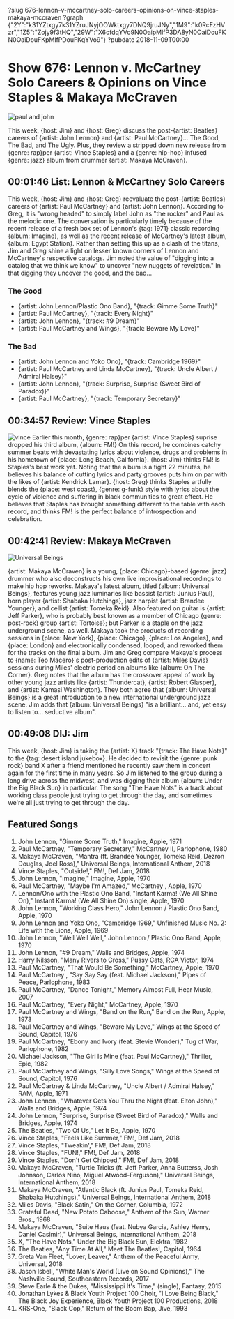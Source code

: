 ?slug 676-lennon-v-mccartney-solo-careers-opinions-on-vince-staples-makaya-mccraven
?graph {"2Y":"k31YZtxgy7k31YZruJNyjOOWktxgy7DNQ9jruJNy","1M9":"k0RcFzHVzr","1Z5":"Zojy9f3tHQ","29W":"X6cfdqYVo9N0OaipMlfP3DA8yN0OaiDouFKN0OaiDouFKpMlfPDouFKqYVo9"}
?pubdate 2018-11-09T00:00

# Show 676: Lennon v. McCartney Solo Careers & Opinions on Vince Staples & Makaya McCraven

![paul and john](//static.soundopinions.org/images/2018/paul_john.jpg)

This week, {host: Jim} and {host: Greg} discuss the post-{artist: Beatles} careers of {artist: John Lennon} and {artist: Paul McCartney}... The Good, The Bad, and The Ugly. Plus, they review a stripped down new release from {genre: rap}per {artist: Vince Staples} and a {genre: hip-hop} infused {genre: jazz} album from drummer {artist: Makaya McCraven}.


## 00:01:46 List: Lennon & McCartney Solo Careers

This week, {host: Jim} and {host: Greg} reevaluate the post-{artist: Beatles} careers of {artist: Paul McCartney} and {artist: John Lennon}. According to Greg, it is "wrong headed" to simply label John as "the rocker" and Paul as the melodic one. The conversation is particularly timely because of the recent release of a fresh box set of Lennon's {tag: 1971} classic recording {album: Imagine}, as well as the recent release of McCartney's latest album, {album: Egypt Station}.
Rather than setting this up as a clash of the titans, Jim and Greg shine a light on lesser known corners of Lennon and McCartney's respective catalogs. Jim noted the value of "digging into a catalog that we think we know" to uncover "new nuggets of revelation." In that digging they uncover the good, and the bad...

### The Good
- {artist: John Lennon/Plastic Ono Band}, "{track: Gimme Some Truth}" 
- {artist: Paul McCartney}, "{track: Every Night}"  
- {artist: John Lennon}, "{track: #9 Dream}" 
- {artist: Paul McCartney and Wings}, "{track: Beware My Love}" 

### The Bad
- {artist: John Lennon and Yoko Ono}, "{track: Cambridge 1969}" 
- {artist: Paul McCartney and Linda McCartney}, "{track: Uncle Albert / Admiral Halsey}"
- {artist: John Lennon}, "{track: Surprise, Surprise (Sweet Bird of Paradox)}" 
- {artist: Paul McCartney}, "{track: Temporary Secretary}" 

## 00:34:57 Review: Vince Staples
![vince](//static.soundopinions.org/images/2018/vince_s.png)
Earlier this month, {genre: rap}per {artist: Vince Staples} suprise dropped his third album, {album: FM!} On this record, he combines catchy summer beats with devastating lyrics about violence, drugs and problems in his hometown of {place: Long Beach, California}. {host: Jim} thinks FM! is Staples's best work yet. Noting that the album is a tight 22 minutes, he believes his balance of cutting lyrics and party grooves puts him on par with the likes of {artist: Kendrick Lamar}. {host: Greg} thinks Staples artfully blends the {place: west coast}, {genre: g-funk} style with lyrics about the cycle of violence and suffering in black communities to great effect. He believes that Staples has brought something different to the table with each record, and thinks FM! is the perfect balance of introspection and celebration.



## 00:42:41 Review: Makaya McCraven
![Universal Beings](https://is3-ssl.mzstatic.com/image/thumb/Music128/v4/74/e2/64/74e264dd-1ac5-b53a-43c2-90e49dc3e766/source/600x600bb.jpg "321718536/1410969638")

{artist: Makaya McCraven} is a young, {place: Chicago}-based {genre: jazz} drummer who also deconstructs his own live improvisational recordings to make hip hop reworks. Makaya's latest album, titled {album: Universal Beings}, features young jazz luminaries like bassist {artist: Junius Paul}, horn player {artist: Shabaka Hutchings}, jazz harpist {artist: Brandee Younger}, and cellist {artist: Tomeka Reid}. Also featured on guitar is {artist: Jeff Parker}, who is probably best known as a member of Chicago {genre: post-rock} group {artist: Tortoise}; but Parker is a staple on the jazz underground scene, as well. 
Makaya took the products of recording sessions in {place: New York}, {place: Chicago}, {place: Los Angeles}, and {place: London} and electronically condensed, looped, and reworked them for the tracks on the final album. Jim and Greg compare Makaya's process to {name: Teo Macero}'s post-production edits of {artist: Miles Davis} sessions during Miles' electric period on albums like {album: On The Corner}. Greg notes that the album has the crossover appeal of work by other young jazz artists like {artist: Thundercat}, {artist: Robert Glasper}, and {artist: Kamasi Washington}. They both agree that {album: Universal Beings} is a great introduction to a new international underground jazz scene. Jim adds that {album: Universal Beings} "is a brilliant... and, yet easy to listen to... seductive album".

## 00:49:08 DIJ: Jim
This week, {host: Jim} is taking the {artist: X} track "{track: The Have Nots}" to the {tag: desert island jukebox}. He decided to revisit the {genre: punk rock} band X after a friend mentioned he recently saw them in concert again for the first time in many years. So Jim listened to the group during a long drive across the midwest, and was digging their album {album: Under the Big Black Sun} in particular. The song "The Have Nots" is a track about working class people just trying to get through the day, and sometimes we're all just trying to get through the day.


## Featured Songs
1. John Lennon, "Gimme Some Truth," Imagine, Apple, 1971
1. Paul McCartney, "Temporary Secretary," McCartney II, Parlophone, 1980
1. Makaya McCraven, "Mantra (ft. Brandee Younger, Tomeka Reid, Dezron Douglas, Joel Ross)," Universal Beings, International Anthem, 2018
1. Vince Staples, "Outside!," FM!, Def Jam, 2018
1. John Lennon, "Imagine," Imagine, Apple, 1970
1. Paul McCartney, "Maybe I'm Amazed," McCartney , Apple, 1970
1. Lennon/Ono with the Plastic Ono Band, "Instant Karma! (We All Shine On)," Instant Karma! (We All Shine On) single, Apple, 1970
1. John Lennon, "Working Class Hero," John Lennon / Plastic Ono Band, Apple, 1970
1. John Lennon and Yoko Ono, "Cambridge 1969," Unfinished Music No. 2: Life with the Lions, Apple, 1969
1. John Lennon, "Well Well Well," John Lennon / Plastic Ono Band, Apple, 1970
1. John Lennon, "#9 Dream," Walls and Bridges, Apple, 1974
1. Harry Nilsson, "Many Rivers to Cross," Pussy Cats, RCA Victor, 1974
1. Paul McCartney, "That Would Be Something," McCartney, Apple, 1970
1. Paul McCartney , "Say Say Say (feat. Michael Jackson)," Pipes of Peace, Parlophone, 1983
1. Paul McCartney, "Dance Tonight," Memory Almost Full, Hear Music, 2007
1. Paul McCartney, "Every Night," McCartney, Apple, 1970
1. Paul McCartney and Wings, "Band on the Run," Band on the Run, Apple, 1973
1. Paul McCartney and Wings, "Beware My Love," Wings at the Speed of Sound, Capitol, 1976
1. Paul McCartney, "Ebony and Ivory (feat. Stevie Wonder)," Tug of War, Parlophone, 1982
1. Michael Jackson, "The Girl Is Mine (feat. Paul McCartney)," Thriller, Epic, 1982
1. Paul McCartney and Wings, "Silly Love Songs," Wings at the Speed of Sound, Capitol, 1976
1. Paul McCartney & Linda McCartney, "Uncle Albert / Admiral Halsey," RAM, Apple, 1971
1. John Lennon , "Whatever Gets You Thru the Night (feat. Elton John)," Walls and Bridges, Apple, 1974
1. John Lennon, "Surprise, Surprise (Sweet Bird of Paradox)," Walls and Bridges, Apple, 1974
1. The Beatles, "Two Of Us," Let It Be, Apple, 1970
1. Vince Staples, "Feels Like Summer," FM!, Def Jam, 2018
1. Vince Staples, "Tweakin'," FM!, Def Jam, 2018
1. Vince Staples, "FUN!," FM!, Def Jam, 2018
1. Vince Staples, "Don't Get Chipped," FM!, Def Jam, 2018
1. Makaya McCraven, "Turtle Tricks (ft. Jeff Parker, Anna Butterss, Josh Johnson, Carlos Niño, Miguel Atwood-Ferguson)," Universal Beings, International Anthem, 2018
1. Makaya McCraven, "Atlantic Black (ft. Junius Paul, Tomeka Reid, Shabaka Hutchings)," Universal Beings, International Anthem, 2018
1. Miles Davis, "Black Satin," On the Corner, Columbia, 1972
1. Grateful Dead, "New Potato Caboose," Anthem of the Sun, Warner Bros., 1968
1. Makaya McCraven, "Suite Haus (feat. Nubya Garcia, Ashley Henry, Daniel Casimir)," Universal Beings, International Anthem, 2018
1. X, "The Have Nots," Under the Big Black Sun, Elektra, 1982
1. The Beatles, "Any Time At All," Meet The Beatles!, Capitol, 1964
1. Greta Van Fleet, "Lover, Leaver," Anthem of the Peaceful Army, Universal, 2018
1. Jason Isbell, "White Man's World (Live on Sound Opinions)," The Nashville Sound, Southeastern Records, 2017
1. Steve Earle & the Dukes, "Mississippi It's Time," (single), Fantasy, 2015
1. Jonathan Lykes & Black Youth Project 100 Choir, "I Love Being Black," The Black Joy Experience, Black Youth Project 100 Productions, 2018
1. KRS-One, "Black Cop," Return of the Boom Bap, Jive, 1993

